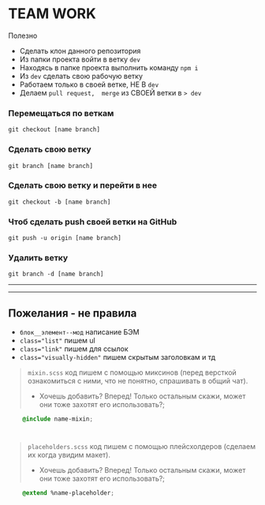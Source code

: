 **TEAM WORK**
===
Полезно
* Сделать клон данного репозитория
* Из папки проекта войти в ветку `dev`
* Находясь в папке проекта выполнить команду `npm i`
* Из `dev` сделать свою рабочую ветку
* Работаем только в своей ветке, НЕ В `dev`
* Делаем `pull request,  merge` из СВОЕЙ ветки в `> dev`

### Перемещаться по веткам
    git checkout [name branch]
### Сделать свою ветку
    git branch [name branch]
### Сделать свою ветку и перейти в нее
    git checkout -b [name branch]    
### Чтоб сделать push своей ветки на GitHub
    git push -u origin [name branch]
### Удалить ветку 
    git branch -d [name branch]

---
---

Пожелания - не правила
---
* `блок__элемент--мод`       написание БЭМ
* `class="list"`             пишем ul
* `class="link"`             пишем для ссылок
* `class="visually-hidden"`  пишем скрытым заголовкам и тд

>`mixin.scss`   код пишем с помощью миксинов (перед версткой ознакомиться с ними, что не понятно, спрашивать в общий чат).
>* Хочешь добавить? Вперед! Только остальным скажи, может они тоже захотят его использовать?;
```css
    @include name-mixin;
```
#
#
#
>`placeholders.scss`                код пишем с помощью плейсхолдеров (сделаем их когда увидим макет).
>* Хочешь добавить? Вперед! Только остальным скажи, может они тоже захотят его использовать?;
```css
    @extend %name-placeholder;
```
